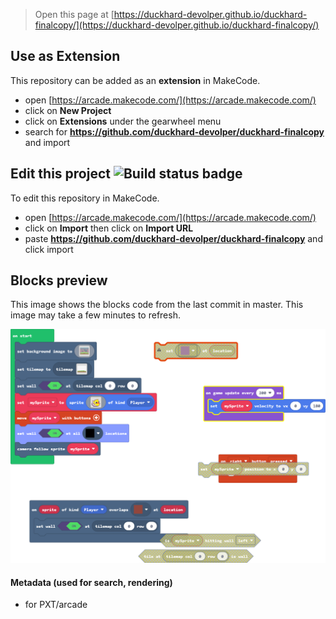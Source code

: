  


> Open this page at [https://duckhard-devolper.github.io/duckhard-finalcopy/](https://duckhard-devolper.github.io/duckhard-finalcopy/)

## Use as Extension

This repository can be added as an **extension** in MakeCode.

* open [https://arcade.makecode.com/](https://arcade.makecode.com/)
* click on **New Project**
* click on **Extensions** under the gearwheel menu
* search for **https://github.com/duckhard-devolper/duckhard-finalcopy** and import

## Edit this project ![Build status badge](https://github.com/duckhard-devolper/duckhard-finalcopy/workflows/MakeCode/badge.svg)

To edit this repository in MakeCode.

* open [https://arcade.makecode.com/](https://arcade.makecode.com/)
* click on **Import** then click on **Import URL**
* paste **https://github.com/duckhard-devolper/duckhard-finalcopy** and click import

## Blocks preview

This image shows the blocks code from the last commit in master.
This image may take a few minutes to refresh.

![A rendered view of the blocks](https://github.com/duckhard-devolper/duckhard-finalcopy/raw/master/.github/makecode/blocks.png)

#### Metadata (used for search, rendering)

* for PXT/arcade
<script src="https://makecode.com/gh-pages-embed.js"></script><script>makeCodeRender("{{ site.makecode.home_url }}", "{{ site.github.owner_name }}/{{ site.github.repository_name }}");</script>
